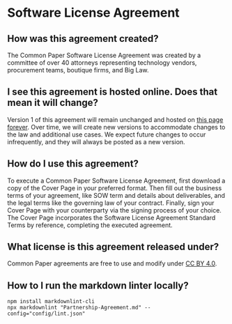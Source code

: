 # Software License Agreement

## How was this agreement created?

The Common Paper Software License Agreement was created by a committee of over 40 attorneys representing technology vendors, procurement teams, boutique firms, and Big Law.

## I see this agreement is hosted online. Does that mean it will change?

Version 1 of this agreement will remain unchanged and hosted on [this page forever](https://commonpaper.com/standards/partnership-agreement/0.1). Over time, we will create new versions to accommodate changes to the law and additional use cases. We expect future changes to occur infrequently, and they will always be posted as a new version.

## How do I use this agreement?

To execute a Common Paper Software License Agreement, first download a copy of the Cover Page in your preferred format. Then fill out the business terms of your agreement, like SOW term and details about deliverables, and the legal terms like the governing law of your contract. Finally, sign your Cover Page with your counterparty via the signing process of your choice. The Cover Page incorporates the Software License Agreement Standard Terms by reference, completing the executed agreement.

## What license is this agreement released under?

Common Paper agreements are free to use and modify under [CC BY 4.0](https://creativecommons.org/licenses/by/4.0/).

## How to I run the markdown linter locally?

```console
npm install markdownlint-cli
npx markdownlint "Partnership-Agreement.md" --config="config/lint.json"
```
